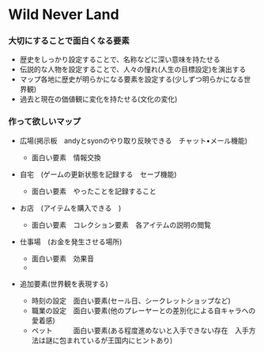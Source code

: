 Wild Never Land
===============

### 大切にすることで面白くなる要素

- 歴史をしっかり設定することで、名称などに深い意味を持たせる
- 伝説的な人物を設定することで、人々の憧れ(人生の目標設定)を演出する
- マップ各地に歴史が明らかになる要素を設定する(少しずつ明らかになる世界観)
- 過去と現在の価値観に変化を持たせる(文化の変化)


### 作って欲しいマップ

- 広場(掲示板　andyとsyonのやり取り反映できる　チャット•メール機能)　
    - 面白い要素　情報交換

- 自宅　(ゲームの更新状態を記録する　セーブ機能)
    - 面白い要素　やったことを記録すること

- お店　(アイテムを購入できる　)
    - 面白い要素　コレクション要素　各アイテムの説明の閲覧

- 仕事場　(お金を発生させる場所)
    - 面白い要素　効果音　　
    - 

- 追加要素(世界観を表現する)
    - 時刻の設定　面白い要素(セール日、シークレットショップなど)
    - 職業の設定　面白い要素(他のプレーヤーとの差別化による自キャラへの愛着感)
    - ペット　　　面白い要素(ある程度進めないと入手できない存在　入手方法は謎に包まれているが王国内にヒントあり)
